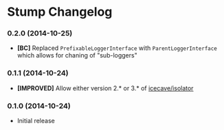 # Stump Changelog

### 0.2.0 (2014-10-25)

* **[BC]** Replaced `PrefixableLoggerInterface` with `ParentLoggerInterface` which allows for chaning of "sub-loggers"

### 0.1.1 (2014-10-24)

* **[IMPROVED]** Allow either version 2.* or 3.* of [icecave/isolator](https://github.com/isolator)

### 0.1.0 (2014-10-24)

* Initial release
